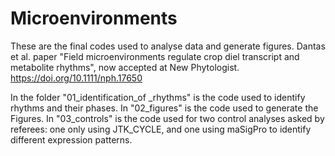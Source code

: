 # Microenvironments

These are the final codes used to analyse data and generate figures. Dantas et al. paper "Field microenvironments regulate crop diel transcript and metabolite rhythms", now accepted at New Phytologist. https://doi.org/10.1111/nph.17650

In the folder "01_identification_of _rhythms" is the code used to identify rhythms and their phases. In "02_figures" is the code used to generate the Figures. In "03_controls" is the code used for two control analyses asked by referees: one only using JTK_CYCLE, and one using maSigPro to identify different expression patterns.
